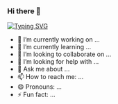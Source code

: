 ### Hi there 👋
[![Typing SVG](https://readme-typing-svg.demolab.com/?lines=Hello+I'm+Charles;I'm+a+Front+End+Enthusiast)](https://git.io/typing-svg)
<!--
**Lanxxxe/Lanxxxe** is a ✨ _special_ ✨ repository because its `README.md` (this file) appears on your GitHub profile.
<h1 align="center">
<a href="https://git.io/typing-svg"><img src="https://readme-typing-svg.demolab.com?font=Fira+Code&pause=1000&random=false&width=435&lines=Front+End+Enthusiast" alt="Typing SVG" /></a>
</h1>

Here are some ideas to get you started:
-->
- 🔭 I’m currently working on ...
- 🌱 I’m currently learning ...
- 👯 I’m looking to collaborate on ...
- 🤔 I’m looking for help with ...
- 💬 Ask me about ...
- 📫 How to reach me: ...
- 😄 Pronouns: ...
- ⚡ Fun fact: ...

